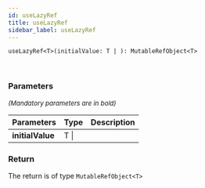 ```yaml
---
id: useLazyRef
title: useLazyRef
sidebar_label: useLazyRef
---
```


```tsx
useLazyRef<T>(initialValue: T | ): MutableRefObject<T>
```
<br/>



### Parameters

<font size="2"><i>(Mandatory parameters are in bold)</i></font>

| Parameters | Type | Description |
| --------- | ---- | ----------- |
| **initialValue** | T \|  |  |


### Return



The return is of type <code>MutableRefObject<T\></code>